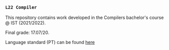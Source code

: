 ### `L22 Compiler` ###

This repository contains work developed in the Compilers bachelor's course @ IST (2021/2022).

Final grade: 17.07/20.

Language standard (PT) can be found [here](https://web.tecnico.ulisboa.pt/~david.matos/w/pt/index.php/Compiladores/Projecto_de_Compiladores/Projecto_2021-2022/Manual_de_Referência_da_Linguagem_L22)
